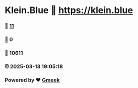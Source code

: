 # Klein.Blue :link: https://klein.blue 
### :page_facing_up: [11](https://klein.blue/tag.html) 
### :speech_balloon: 0 
### :hibiscus: 10611 
### :alarm_clock: 2025-03-13 19:05:18 
### Powered by :heart: [Gmeek](https://github.com/Meekdai/Gmeek)

